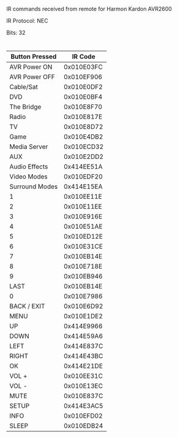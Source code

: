 IR commands received from remote for Harmon Kardon AVR2600

IR Protocol: NEC

Bits: 32

#

Button Pressed | IR Code
-------------- | -------
AVR Power ON | 0x010E03FC
AVR Power OFF | 0x010EF906
Cable/Sat | 0x010E0DF2
DVD | 0x010E0BF4
The Bridge | 0x010E8F70
Radio | 0x010E817E
TV | 0x010E8D72
Game | 0x010E4DB2
Media Server | 0x010ECD32
AUX | 0x010E2DD2
Audio Effects | 0x414EE51A
Video Modes | 0x010EDF20
Surround Modes | 0x414E15EA
1 | 0x010EE11E
2 | 0x010E11EE
3 | 0x010E916E
4 | 0x010E51AE
5 | 0x010ED12E
6 | 0x010E31CE
7 | 0x010EB14E
8 | 0x010E718E
9 | 0x010EB946
LAST | 0x010EB14E
0 | 0x010E7986
BACK / EXIT | 0x010E6D92
MENU | 0x010E1DE2
UP | 0x414E9966
DOWN | 0x414E59A6
LEFT | 0x414E837C
RIGHT | 0x414E43BC
OK | 0x414E21DE
VOL + | 0x010EE31C
VOL - | 0x010E13EC
MUTE | 0x010E837C
SETUP | 0x414E3AC5
INFO | 0x010EFD02
SLEEP | 0x010EDB24
